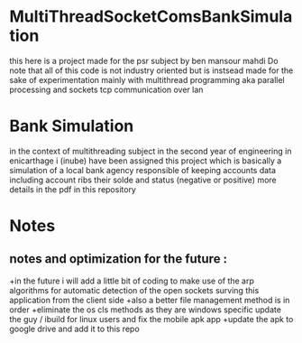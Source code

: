 # MultiThreadSocketComsBankSimulation

this here is a project made for the psr subject by ben mansour mahdi
Do note that all of this code is not industry oriented but is instsead made for the sake of experimentation
mainly with multithread programming aka parallel processing and sockets tcp communication over lan 

# Bank Simulation

in the context of multithreading  subject in the second year of engineering in enicarthage 
i (inube) have been assigned this project which is basically a simulation of a local bank agency responsible of keeping 
accounts data including account ribs their solde and status (negative or positive)
more details in the pdf in this repository 



# Notes

## notes and optimization for the future :
+in the future i will add a little bit of coding to make use of the arp algorithms for automatic detection of the open sockets surving this application
from the client side 
+also a better file management method is in order 
+eliminate the os cls methods as they are windows specific 
update the guy / ibuild for linux users and fix the mobile apk app
+update the apk to google drive and add it to this repo

